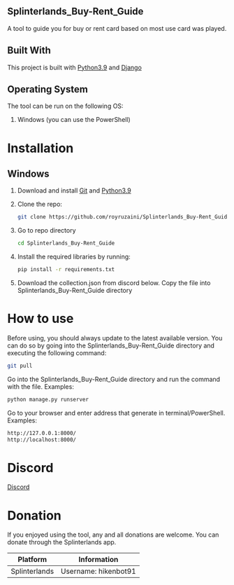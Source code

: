 ## Splinterlands_Buy-Rent_Guide
A tool to guide you for buy or rent card based on most use card was played.

## Built With

This project is built with [Python3.9](https://www.python.org/downloads/) and [Django](https://www.djangoproject.com/)

## Operating System

The tool can be run on the following OS:
  1.  Windows (you can use the PowerShell)

# Installation

## Windows

1. Download and install [Git](https://git-scm.com/) and [Python3.9](https://www.python.org/)
2. Clone the repo: 

      ```sh
      git clone https://github.com/royruzaini/Splinterlands_Buy-Rent_Guide.git
      ```

3. Go to repo directory
      ```sh
      cd Splinterlands_Buy-Rent_Guide
      ```

4. Install the required libraries by running: 
      ```sh
      pip install -r requirements.txt
      ```
      
5. Download the collection.json from discord below. Copy the file into Splinterlands_Buy-Rent_Guide directory

# How to use

Before using, you should always update to the latest available version. You can do so by going into the Splinterlands_Buy-Rent_Guide directory and executing the following command:

```sh
git pull
```

Go into the Splinterlands_Buy-Rent_Guide directory and run the command with the file. Examples:

```sh
python manage.py runserver
```

Go to your browser and enter address that generate in terminal/PowerShell. Examples:

```sh
http://127.0.0.1:8000/
http://localhost:8000/
```

# Discord
<a href="https://discord.gg/53GF7P6BUN">Discord</a>

# Donation
If you enjoyed using the tool, any and all donations are welcome. You can donate through the Splinterlands app.

| Platform | Information |
|:---:|:---:|
| Splinterlands | Username: hikenbot91